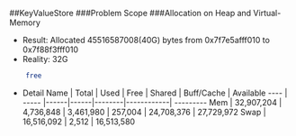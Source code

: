 ##KeyValueStore 
###Problem Scope
###Allocation on Heap and Virtual-Memory
- Result: Allocated 45516587008(40G) bytes from 0x7f7e5afff010 to 0x7f88f3fff010
- Reality: 32G
```zsh
    free
```
- Detail
Name | Total | Used | Free | Shared | Buff/Cache | Available
---- | ----- |------|------|--------|------------| ---------
Mem  | 32,907,204 | 4,736,848 | 3,461,980 | 257,004 | 24,708,376 | 27,729,972
Swap | 16,516,092  | 2,512 | 16,513,580 